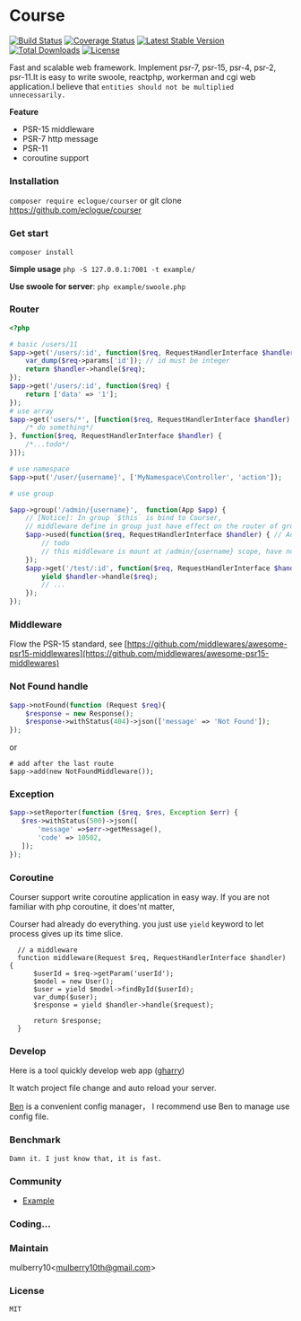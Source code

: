 # Course
[![Build Status](https://travis-ci.org/eclogue/courser.svg?branch=master)](https://travis-ci.org/eclogue/courser)
[![Coverage Status](https://coveralls.io/repos/github/eclogue/courser/badge.svg?branch=master)](https://coveralls.io/github/eclogue/courser?branch=master)
[![Latest Stable Version](https://poser.pugx.org/eclogue/courser/version)](https://packagist.org/packages/eclogue/courser)
[![Total Downloads](https://poser.pugx.org/eclogue/courser/downloads)](https://packagist.org/packages/eclogue/courser)
[![License](https://poser.pugx.org/eclogue/courser/license)](https://packagist.org/packages/eclogue/courser)

Fast and scalable web framework. Implement psr-7, psr-15, psr-4, psr-2, psr-11.It is easy to write swoole, reactphp, workerman and cgi web application.I believe that 
`entities should not be multiplied unnecessarily.` 

**Feature**
- PSR-15 middleware
- PSR-7 http message
- PSR-11
- coroutine support


### Installation
`composer require eclogue/courser` or git clone https://github.com/eclogue/courser

### Get start

`composer install` 

**Simple usage** `php -S 127.0.0.1:7001 -t example/`


**Use swoole for server**: `php example/swoole.php`




### Router

```php
<?php

# basic /users/11
$app->get('/users/:id', function($req, RequestHandlerInterface $handler) {
    var_dump($req->params['id']); // id must be integer
    return $handler->handle($req);
});
$app->get('/users/:id', function($req) {
    return ['data' => '1'];
});
# use array
$app->get('users/*', [function($req, RequestHandlerInterface $handler) {
    /* do something*/
}, function($req, RequestHandlerInterface $handler) {
    /*...todo*/
}]);

# use namespace
$app->put('/user/{username}', ['MyNamespace\Controller', 'action']);

# use group

$app->group('/admin/{username}',  function(App $app) {
    // [Notice]: In group `$this` is bind to Courser,
    // middleware define in group just have effect on the router of group scope 
    $app->used(function($req, RequestHandlerInterface $handler) { // Add group middleware
        // todo
        // this middleware is mount at /admin/{username} scope, have not effect outside of this group.
    });
    $app->get('/test/:id', function($req, RequestHandlerInterface $handler) {
        yield $handler->handle($req);
        // ...
    });
});
```
 
### Middleware

 Flow the PSR-15 standard, 
 see [https://github.com/middlewares/awesome-psr15-middlewares](https://github.com/middlewares/awesome-psr15-middlewares) 
  


### Not Found handle

```php
$app->notFound(function (Request $req){
    $response = new Response();
    $response->withStatus(404)->json(['message' => 'Not Found']);
});
```

or

```
# add after the last route
$app->add(new NotFoundMiddleware());
```

### Exception
```php
$app->setReporter(function ($req, $res, Exception $err) {
   $res->withStatus(500)->json([
       'message' =>$err->getMessage(),
       'code' => 10502,
   ]);
});

```

### Coroutine

  Courser support write coroutine application in easy way. If you are not familiar with php coroutine, it does'nt matter,
  
  Courser had already do everything. you just use `yield` keyword  to let process gives up its time slice. 
  ```
    // a middleware
    function middleware(Request $req, RequestHandlerInterface $handler) {
        $userId = $req->getParam('userId');
        $model = new User();
        $user = yield $model->findById($userId);
        var_dump($user);
        $response = yield $handler->handle($request);

        return $response;
    }
  ```

### Develop
 Here is a tool quickly develop web app ([gharry](https://github.com/eclogue/gharry))

 It watch project file change and auto reload your server.
 
 [Ben](https://github.com/eclogue/ben) is a convenient config manager， I recommend use Ben to manage use config file.

### Benchmark
    Damn it. I just know that, it is fast.

### Community

 - [Example](https://github.com/eclogue/knight)
 
### Coding...

### Maintain

mulberry10<[mulberry10th@gmail.com]()>

### License
    MIT


